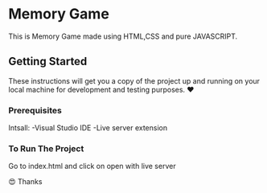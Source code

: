 # Memory Game

This is Memory Game made using HTML,CSS and pure JAVASCRIPT.

## Getting Started

These instructions will get you a copy of the project up and running on your local machine for development and testing purposes. :heart:

### Prerequisites

Intsall:
-Visual Studio IDE
-Live server extension

### To Run The Project

Go to index.html and click on open with live server

:heart_eyes: Thanks
